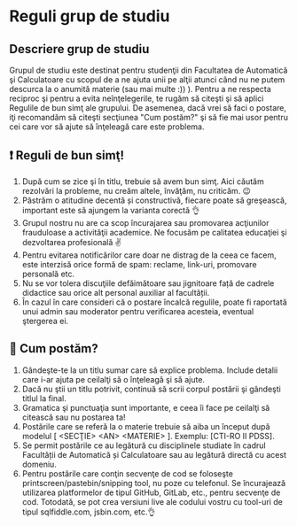 # Reguli grup de studiu

## Descriere grup de studiu

Grupul de studiu este destinat pentru studenţii din Facultatea de Automatică şi Calculatoare cu scopul de a ne ajuta unii pe alţii atunci când nu ne putem descurca la o anumită materie \(sau mai multe :\)\) \). Pentru a ne respecta reciproc şi pentru a evita neînţelegerile, te rugăm să citeşti şi să aplici Regulile de bun simţ ale grupului. De asemenea, dacă vrei să faci o postare, iţi recomandăm să citeşti secţiunea "Cum postăm?" şi să fie mai usor pentru cei care vor să ajute să înţeleagă care este problema. 

## ❗ Reguli de bun simţ!

1. După cum se zice şi în titlu, trebuie să avem bun simţ. Aici căutăm rezolvări la probleme, nu creăm altele, învăţăm, nu criticăm. 😉 
2. Păstrăm o atitudine decentă și constructivă, fiecare poate să greşească, important este să ajungem la varianta corectă 👌 
3. Grupul nostru nu are ca scop încurajarea sau promovarea acţiunilor frauduloase a activităţii academice. Ne focusăm pe calitatea educaţiei şi dezvoltarea profesională ✌ 
4. Pentru evitarea notificărilor care doar ne distrag de la ceea ce facem, este interzisă orice formă de spam: reclame, link-uri, promovare personală etc.
5. Nu se vor tolera discuţiile defăimătoare sau jignitoare față de cadrele didactice sau orice alt personal auxiliar al facultății.
6. În cazul în care consideri că o postare încalcă regulile, poate fi raportată unui admin sau moderator pentru verificarea acesteia, eventual ştergerea ei.

## 📝 Cum postăm?

1. Gândeşte-te la un titlu sumar care să explice problema. Include detalii care i-ar ajuta pe ceilalţi să o înţeleagă şi să ajute. 
2. Dacă nu ştii un titlu potrivit, continuă să scrii corpul postării şi gândeşti titlul la final.
3. Gramatica şi punctuaţia sunt importante, e ceea îi face pe ceilalţi să citească sau nu postarea ta! 
4. Postările care se referă la o materie trebuie să aiba un început după modelul \[ &lt;SECŢIE&gt; &lt;AN&gt; &lt;MATERIE&gt; \]. Exemplu: \[CTI-RO II PDSS\].
5. Se permit postările ce au legătură cu disciplinele studiate în cadrul Facultății de Automatică și Calculatoare sau au legătură directă cu acest domeniu.
6. Pentru postările care conţin secvenţe de cod se foloseşte printscreen/pastebin/snipping tool, nu poze cu telefonul. Se încurajează utilizarea platformelor de tipul GitHub, GitLab, etc., pentru secvenţe de cod. Totodată, se pot crea versiuni live ale codului vostru cu tool-uri de tipul sqlfiddle.com, jsbin.com, etc.👌 

